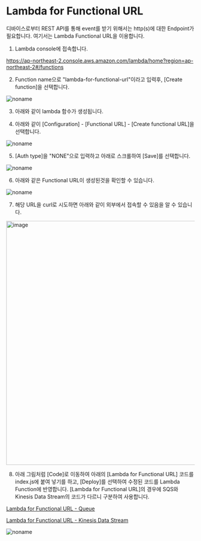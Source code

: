 # Lambda for Functional URL

디바이스로부터 REST API를 통해 event를 받기 위해서는 http(s)에 대한 Endpoint가 필요합니다. 여기서는 Lambda Functional URL을 이용합니다.


1) Lambda console에 접속합니다. 

https://ap-northeast-2.console.aws.amazon.com/lambda/home?region=ap-northeast-2#/functions

2) Function name으로 "lambda-for-functional-url"이라고 입력후, [Create function]을 선택합니다. 

![noname](https://user-images.githubusercontent.com/52392004/165222401-4e66f6f7-5711-4189-9521-867ec9c71294.png)


3) 아래와 같이 lambda 함수가 생성됩니다.



4) 아래와 같이 [Configuration] - [Functional URL] - [Create functional URL]을 선택합니다.

![noname](https://user-images.githubusercontent.com/52392004/165218030-00c79be7-c863-4c1d-b282-10a0b5f23ba8.png)

5) [Auth type]을 "NONE"으로 입력하고 아래로 스크롤하여 [Save]를 선택합니다.

![noname](https://user-images.githubusercontent.com/52392004/165218237-c78d26b7-1ce3-4bd4-ac63-b7ca8b71a37a.png)

6) 아래와 같은 Functional URL이 생성된것을 확인할 수 있습니다. 

![noname](https://user-images.githubusercontent.com/52392004/165218603-55d9c145-676e-4c40-a9f5-f46bb8a6d34f.png)

7) 해당 URL을 curl로 시도하면 아래와 같이 외부에서 접속할 수 있음을 알 수 있습니다. 

<img width="651" alt="image" src="https://user-images.githubusercontent.com/52392004/165218817-12df2433-5619-4c3c-b954-769674458305.png">

8) 아래 그림처럼 [Code]로 이동하여 아래의 [Lambda for Functional URL] 코드를 index.js에 붙여 넣기를 하고, [Deploy]를 선택하여 수정된 코드를 Lambda Function에 반영합니다. [Lambda for Functional URL]의 경우에 SQS와 Kinesis Data Stream의 코드가 다르니 구분하여 사용합니다. 

[Lambda for Functional URL - Queue](https://github.com/kyopark2014/simple-data-aquisition-unit/blob/main/queue/lambda-for-functional-url/index.js)

[Lambda for Functional URL - Kinesis Data Stream](https://github.com/kyopark2014/simple-data-aquisition-unit/blob/main/kinesis-data-stream/lambda-for-functional-url/index.js)


![noname](https://user-images.githubusercontent.com/52392004/165222949-cd52cab3-b270-43f2-bbe7-94cf649a44d7.png)

